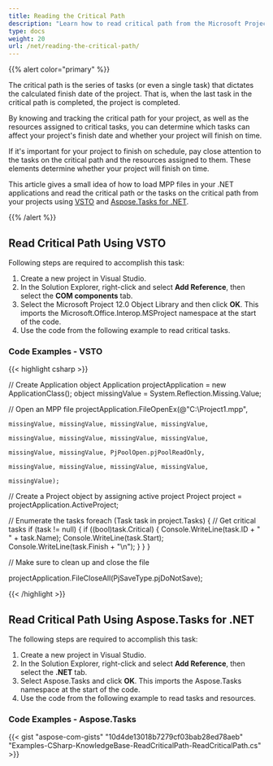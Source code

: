 ```yaml
---
title: Reading the Critical Path
description: "Learn how to read critical path from the Microsoft Project (MPP/XML) files using Aspose.Tasks for .NET. in comparison with Microsoft Office Automation Tools."
type: docs
weight: 20
url: /net/reading-the-critical-path/
---
```


{{% alert color="primary" %}} 

The critical path is the series of tasks (or even a single task) that dictates the calculated finish date of the project. That is, when the last task in the critical path is completed, the project is completed.

By knowing and tracking the critical path for your project, as well as the resources assigned to critical tasks, you can determine which tasks can affect your project's finish date and whether your project will finish on time.

If it's important for your project to finish on schedule, pay close attention to the tasks on the critical path and the resources assigned to them. These elements determine whether your project will finish on time.

This article gives a small idea of how to load MPP files in your .NET applications and read the critical path or the tasks on the critical path from your projects using [VSTO](/tasks/net/reading-the-critical-path/) and [Aspose.Tasks for .NET](/tasks/net/reading-the-critical-path/).

{{% /alert %}} 
## **Read Critical Path Using VSTO**
Following steps are required to accomplish this task:

1. Create a new project in Visual Studio.
2. In the Solution Explorer, right-click and select **Add Reference**, then select the **COM components** tab.
3. Select the Microsoft Project 12.0 Object Library and then click **OK**.
   This imports the Microsoft.Office.Interop.MSProject namespace at the start of the code.
4. Use the code from the following example to read critical tasks.
### **Code Examples - VSTO**


{{< highlight csharp >}}

// Create Application object
Application projectApplication = new ApplicationClass();
object missingValue = System.Reflection.Missing.Value;

// Open an MPP file
projectApplication.FileOpenEx(@"C:\Project1.mpp",

    missingValue, missingValue, missingValue, missingValue,

    missingValue, missingValue, missingValue, missingValue,

    missingValue, missingValue, PjPoolOpen.pjPoolReadOnly,

    missingValue, missingValue, missingValue, missingValue,

    missingValue);

// Create a Project object by assigning active project
Project project = projectApplication.ActiveProject;

// Enumerate the tasks
foreach (Task task in project.Tasks)
{
    // Get critical tasks
    if (task != null)
    {
        if ((bool)task.Critical)
        {
            Console.WriteLine(task.ID + "  " + task.Name);
            Console.WriteLine(task.Start);
            Console.WriteLine(task.Finish + "\n");
        }
    }
}

// Make sure to clean up and close the file

projectApplication.FileCloseAll(PjSaveType.pjDoNotSave);

{{< /highlight >}}


## **Read Critical Path Using Aspose.Tasks for .NET**
The following steps are required to accomplish this task:

1. Create a new project in Visual Studio.
2. In the Solution Explorer, right-click and select **Add Reference**, then select the **.NET** tab.
3. Select Aspose.Tasks and click **OK**.
   This imports the Aspose.Tasks namespace at the start of the code.
4. Use the code from the following example to read tasks and resources.

### **Code Examples - Aspose.Tasks**
{{< gist "aspose-com-gists" "10d4de13018b7279cf03bab28ed78aeb" "Examples-CSharp-KnowledgeBase-ReadCriticalPath-ReadCriticalPath.cs" >}}
